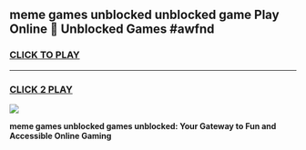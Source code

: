 
## meme games unblocked unblocked game Play Online 👋 Unblocked Games #awfnd
<h3>
<a href="https://premium.freeplayer.one?title=meme_games_unblocked&ref=21F">CLICK TO PLAY</a></h3>
<hr>

<h3>
<a href="https://premium.freeplayer.one?title=meme_games_unblocked&ref=21F">CLICK 2 PLAY</a>
  
</h3>

<a href="https://premium.freeplayer.one?title=meme_games_unblocked&ref=21F/"><img src="https://clearcache.store/games.png"></a>


**meme games unblocked games unblocked: Your Gateway to Fun and Accessible Online Gaming**
